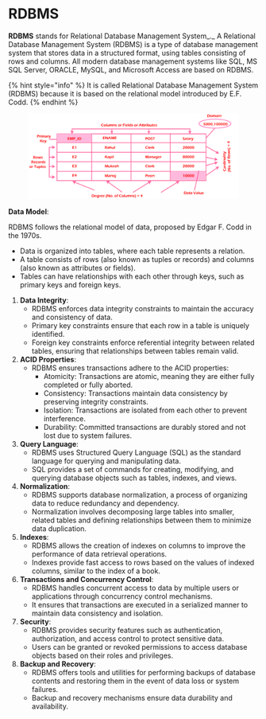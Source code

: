 # RDBMS

**RDBMS** stands for Relational Database Management System_._ A Relational Database Management System (RDBMS) is a type of database management system that stores data in a structured format, using tables consisting of rows and columns. All modern database management systems like SQL, MS SQL Server, ORACLE, MySQL, and Microsoft Access are based on RDBMS.

{% hint style="info" %}
It is called Relational Database Management System (RDBMS) because it is based on the relational model introduced by E.F. Codd.
{% endhint %}

<figure><img src="../../.gitbook/assets/image.png" alt=""><figcaption></figcaption></figure>

**Data Model**:

RDBMS follows the relational model of data, proposed by Edgar F. Codd in the 1970s.

* Data is organized into tables, where each table represents a relation.
* A table consists of rows (also known as tuples or records) and columns (also known as attributes or fields).
* Tables can have relationships with each other through keys, such as primary keys and foreign keys.

1. **Data Integrity**:
   * RDBMS enforces data integrity constraints to maintain the accuracy and consistency of data.
   * Primary key constraints ensure that each row in a table is uniquely identified.
   * Foreign key constraints enforce referential integrity between related tables, ensuring that relationships between tables remain valid.
2. **ACID Properties**:
   * RDBMS ensures transactions adhere to the ACID properties:
     * Atomicity: Transactions are atomic, meaning they are either fully completed or fully aborted.
     * Consistency: Transactions maintain data consistency by preserving integrity constraints.
     * Isolation: Transactions are isolated from each other to prevent interference.
     * Durability: Committed transactions are durably stored and not lost due to system failures.
3. **Query Language**:
   * RDBMS uses Structured Query Language (SQL) as the standard language for querying and manipulating data.
   * SQL provides a set of commands for creating, modifying, and querying database objects such as tables, indexes, and views.
4. **Normalization**:
   * RDBMS supports database normalization, a process of organizing data to reduce redundancy and dependency.
   * Normalization involves decomposing large tables into smaller, related tables and defining relationships between them to minimize data duplication.
5. **Indexes**:
   * RDBMS allows the creation of indexes on columns to improve the performance of data retrieval operations.
   * Indexes provide fast access to rows based on the values of indexed columns, similar to the index of a book.
6. **Transactions and Concurrency Control**:
   * RDBMS handles concurrent access to data by multiple users or applications through concurrency control mechanisms.
   * It ensures that transactions are executed in a serialized manner to maintain data consistency and isolation.
7. **Security**:
   * RDBMS provides security features such as authentication, authorization, and access control to protect sensitive data.
   * Users can be granted or revoked permissions to access database objects based on their roles and privileges.
8. **Backup and Recovery**:
   * RDBMS offers tools and utilities for performing backups of database contents and restoring them in the event of data loss or system failures.
   * Backup and recovery mechanisms ensure data durability and availability.





